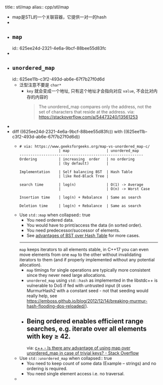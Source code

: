 title:: stl/map
alias:: cpp/stl/map

- map是STL的一个关联容器，它提供一对一的hash
-
- ## `map`
  id:: 625ee24d-2321-4e6a-9bcf-88bee55d83fc
-
- ## `unordered_map`
  id:: 625ee11b-c3f2-493d-ab6e-67f7b27f0d6d
  - 泛型注意不要是 `char*`
    - `key` 就会变成一个地址, 只有这个地址才会指向对应 `value`, 不会比对内存的内容的
      > The unordered_map compares only the address, not the set of characters that reside at the address.
      via: https://stackoverflow.com/a/54473240/13561253
-
- diff ((625ee24d-2321-4e6a-9bcf-88bee55d83fc)) with ((625ee11b-c3f2-493d-ab6e-67f7b27f0d6d))
  - ```
    # via: https://www.geeksforgeeks.org/map-vs-unordered_map-c/
                      | map                 | unordered_map
    ---------------------------------------------------------
    Ordering          | increasing  order   | no ordering
                      | (by default)        |
    
    Implementation    | Self balancing BST  | Hash Table
                      | like Red-Black Tree |  
    
    search time       | log(n)              | O(1) -> Average 
                      |                     | O(n) -> Worst Case
    
    Insertion time    | log(n) + Rebalance  | Same as search
                          
    Deletion time     | log(n) + Rebalance  | Same as search
    ```
  - Use `std::map` when
    collapsed:: true
    - You need ordered data.
    - You would have to print/access the data (in sorted order).
    - You need predecessor/successor of elements.
    - See [advantages of BST over Hash Table](https://www.geeksforgeeks.org/advantages-of-bst-over-hash-table/) for more cases.
    - ---
      `map` keeps iterators to all elements stable, in C++17 you can even move elements from one `map` to the other without invalidating iterators to them (and if properly implemented without any potential allocation).
    - `map` timings for single operations are typically more consistent since they never need large allocations.
    - `unordered_map` using `std::hash` as implemented in the libstdc++ is vulnerable to DoS if fed with untrusted input (it uses MurmurHash2 with a constant seed - not that seeding would really help, see https://emboss.github.io/blog/2012/12/14/breaking-murmur-hash-flooding-dos-reloaded/).
    - Being ordered enables efficient range searches, e.g. iterate over all elements with key ≥ 42.
      ---
      via: [c++ - Is there any advantage of using map over unordered_map in case of trivial keys? - Stack Overflow](https://stackoverflow.com/questions/2196995/is-there-any-advantage-of-using-map-over-unordered-map-in-case-of-trivial-keys)
  - Use `std::unordered_map` when
    collapsed:: true
    - You need to keep count of some data (Example – strings) and no ordering is required.
    - You need single element access i.e. no traversal.
  -